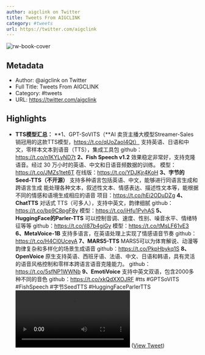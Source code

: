 ```yaml
---
author: aigclink on Twitter
title: Tweets From AIGCLINK
category: #tweets
url: https://twitter.com/aigclink
---
```

![rw-book-cover](https://pbs.twimg.com/profile_images/1729450995850027008/gllXr6bh.jpg)

## Metadata
- Author: @aigclink on Twitter
- Full Title: Tweets From AIGCLINK
- Category: #tweets
- URL: https://twitter.com/aigclink

## Highlights
- **TTS模型汇总：**
  **1、GPT-SoVITS（**AI 卖货主播大模型Streamer-Sales销冠用的这款TTS模型，https://t.co/qUoZaoI4Qt）
  支持英语、日语和中文，零样本文本到语音（TTS），集成工具包
  github：https://t.co/n1KYLyND7t
  **2、Fish Speech v1.2**
  效果稳定非常好，支持克隆语音。经过 30 万小时的英语、中文和日语音频数据的训练。
  模型：https://t.co/JMZs1tet6T
  在线版：https://t.co/YDJKjr4KoH
  **3、字节的Seed-TTS（不开源）**
  支持多种语言包括英语、中文，能够进行同语言生成和跨语言生成 
  能处理各种文本，叙述性文本、情感表达、描述性文本等，能根据不同的情感和语境生成相应的语音
  项目：https://t.co/hEi2ODuDZg
  **4、ChatTTS**
  对话式 TTS（可多人），支持中英文，韵律细腻
  github：https://t.co/bp9C8pgF8y
  模型：https://t.co/iHfu1PvhAS
  **5、HuggingFace的Parler-TTS**
  可以控制音调、速度、性别、噪音水平、情绪特征等等
  github：https://t.co/iI87b4giGy
  模型：https://t.co/tMsLF61vE3
  **6、MetaVoice-1B**
  支持多语言，在英语处理上实现了情感语音节奏
  github：https://t.co/H4Cl0UceyA
  **7、MARS5-TTS**
  MARS5可以为体育解说、动漫等韵律复杂和多样化的场景生成语音
  github：https://t.co/PkpHbykq1S
  **8、OpenVoice**
  原生支持英语、西班牙语、法语、中文、日语和韩语，具有灵活的语音风格控制和零样本跨语言语音克隆能力。
  github：https://t.co/5sfNP1WWNb
  **9、EmotiVoice**
  支持中英文双语，包含2000多种不同的音色
  github：https://t.co/xkQdXXOJRF
  #tts #GPTSoVITS #FishSpeech #字节SeedTTS #HuggingFaceParlerTTS<video controls><source src="https://video.twimg.com/ext_tw_video/1808407249544794116/pu/pl/_39yG3Vaubze_n5t.m3u8?tag=12" type="application/x-mpegURL"><source src="https://video.twimg.com/ext_tw_video/1808407249544794116/pu/vid/avc1/574x270/gNk-ix8MCJYr3OwM.mp4?tag=12" type="video/mp4"><source src="https://video.twimg.com/ext_tw_video/1808407249544794116/pu/vid/avc1/766x360/3udYq97nH5VA-i_w.mp4?tag=12" type="video/mp4"><source src="https://video.twimg.com/ext_tw_video/1808407249544794116/pu/vid/avc1/1532x720/B7Q0Y-wI_qlssraL.mp4?tag=12" type="video/mp4">Your browser does not support the video tag.</video> ([View Tweet](https://twitter.com/aigclink/status/1808407487600906419))
